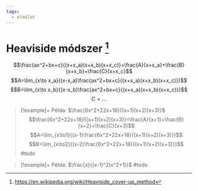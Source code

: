 ```yaml
---
tags:
  - elmélet
---
```

# Heaviside módszer [^1]
$$\frac{ax^2+bx+c}{(x+x_a)(x+x_b)(x+x_c)}=\frac{A}{x+x_a}+\frac{B}{x+x_b}+\frac{C}{x+x_c}$$
$$A=\lim_{x\to x_a}{(x-x_a)\frac{ax^2+bx+c}{(x+x_a)(x+x_b)(x+x_c)}}$$
$$B=\lim_{x\to x_b}{(x-x_b)\frac{ax^2+bx+c}{(x+x_a)(x+x_b)(x+x_c)}}$$
$$C=…$$
> [!example]+ Példa: $\frac{6x^2+22x+18}{(x+1)(x+2)(x+3)}$
> $$\frac{6x^2+22x+18}{(x+1)(x+2)(x+3)}=\frac{A}{x+1}+\frac{B}{x+2}+\frac{C}{x+3}$$
> $$A=\lim_{x\to1}{(x-1)\frac{6x^2+22x+18}{(x+1)(x+2)(x+3)}}$$
> $$B=\lim_{x\to2}{(x-2)\frac{6x^2+22x+18}{(x+1)(x+2)(x+3)}}$$
> #todo 

> [!example]+ Példa: $\frac{x}{(x-1)^2(x^2+1)}$
> #todo

[^1]: https://en.wikipedia.org/wiki/Heaviside_cover-up_method